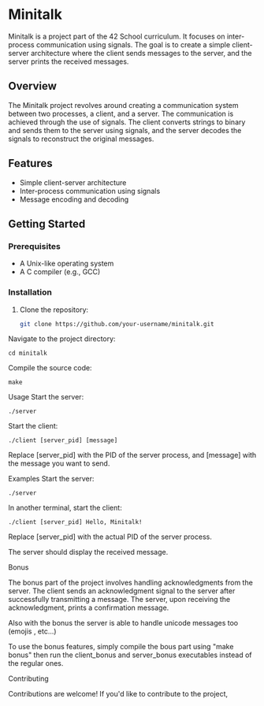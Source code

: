 # Minitalk

Minitalk is a project part of the 42 School curriculum. It focuses on inter-process communication using signals. The goal is to create a simple client-server architecture where the client sends messages to the server, and the server prints the received messages.

## Overview

The Minitalk project revolves around creating a communication system between two processes, a client, and a server. The communication is achieved through the use of signals. The client converts strings to binary and sends them to the server using signals, and the server decodes the signals to reconstruct the original messages.

## Features

- Simple client-server architecture
- Inter-process communication using signals
- Message encoding and decoding

## Getting Started

### Prerequisites

- A Unix-like operating system
- A C compiler (e.g., GCC)

### Installation

1. Clone the repository:

   ```bash
   git clone https://github.com/your-username/minitalk.git
Navigate to the project directory:

    cd minitalk
Compile the source code:

    make
Usage
Start the server:

    ./server
Start the client:

    ./client [server_pid] [message]
Replace [server_pid] with the PID of the server process, and [message] with the message you want to send.

Examples
Start the server:

    ./server
In another terminal, start the client:

    ./client [server_pid] Hello, Minitalk!
Replace [server_pid] with the actual PID of the server process.

The server should display the received message.

Bonus

The bonus part of the project involves handling acknowledgments from the server. The client sends an acknowledgment signal to the server after successfully transmitting a message. The server, upon receiving the acknowledgment, prints a confirmation message.

Also with the bonus the server is able to handle unicode messages too (emojis , etc...)

To use the bonus features, simply compile the bous part using "make bonus" then run the client_bonus and server_bonus executables instead of the regular ones.

Contributing

Contributions are welcome! If you'd like to contribute to the project,
